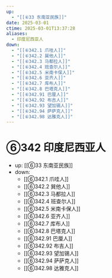 ```yaml
---
up:
  - "[[⑥33 东南亚民族]]"
date: 2025-03-01
ctime: 2025-03-01T13:37:28
aliases:
  - 印度尼西亚人
down:
  - "[[⑥342.1 爪哇人]]"
  - "[[⑥342.2 巽他人]]"
  - "[[⑥342.3 马都拉人]]"
  - "[[⑥342.4 班查尔人]]"
  - "[[⑥342.5 米南卡保人]]"
  - "[[⑥342.6 亚齐人]]"
  - "[[⑥342.7 库布人]]"
  - "[[⑥342.8 巴塔克人]]"
  - "[[⑥342.91 巴厘人]]"
  - "[[⑥342.92 布吉人]]"
  - "[[⑥342.93 望加锡人]]"
  - "[[⑥342.94 萨萨克人]]"
  - "[[⑥342.98 达雅克人]]"
---
```


# ⑥342 印度尼西亚人

- up: [[⑥33 东南亚民族]]
- down:	
	- [[⑥342.1 爪哇人]]
	- [[⑥342.2 巽他人]]
	- [[⑥342.3 马都拉人]]
	- [[⑥342.4 班查尔人]]
	- [[⑥342.5 米南卡保人]]
	- [[⑥342.6 亚齐人]]
	- [[⑥342.7 库布人]]
	- [[⑥342.8 巴塔克人]]
	- [[⑥342.91 巴厘人]]
	- [[⑥342.92 布吉人]]
	- [[⑥342.93 望加锡人]]
	- [[⑥342.94 萨萨克人]]
	- [[⑥342.98 达雅克人]]
	
